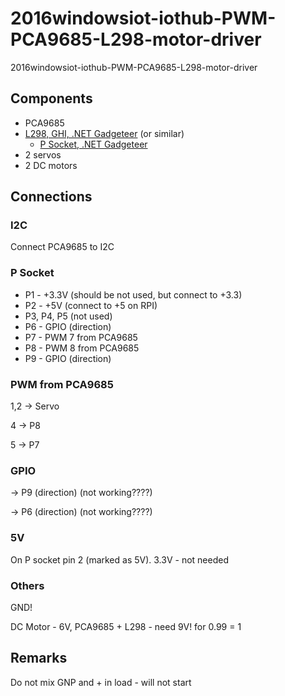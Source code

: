 # 2016windowsiot-iothub-PWM-PCA9685-L298-motor-driver
2016windowsiot-iothub-PWM-PCA9685-L298-motor-driver

## Components
* PCA9685 
* [L298, GHI, .NET Gadgeteer](https://www.ghielectronics.com/catalog/product/315) (or similar)
    * [P Socket, .NET Gadgeteer](http://gadgeteer.codeplex.com/wikipage?title=Socket%20Type%20P) 
* 2 servos
* 2 DC motors


## Connections
### I2C
Connect PCA9685 to I2C

### P Socket
* P1 - +3.3V (should be not used, but connect to +3.3)
* P2 - +5V (connect to +5 on RPI)
* P3, P4, P5 (not used)
* P6 - GPIO (direction)
* P7 - PWM 7 from PCA9685
* P8 - PWM 8 from PCA9685
* P9 - GPIO (direction) 


### PWM from PCA9685
1,2 -> Servo

4 -> P8

5 -> P7

### GPIO
-> P9 (direction) (not working????)

-> P6 (direction) (not working????)

### 5V
On P socket pin 2 (marked as 5V). 3.3V - not needed

### Others
GND!

DC Motor - 6V, PCA9685 + L298 - need 9V! for 0.99 = 1
## Remarks
Do not mix GNP and + in load - will not start
